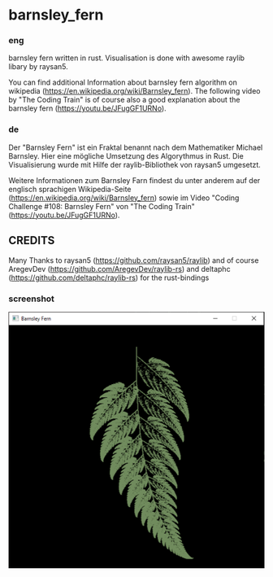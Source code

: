 # barnsley_fern #

### eng ###
barnsley fern written in rust.
Visualisation is done with awesome raylib libary by raysan5.

You can find additional Information about barnsley fern algorithm on wikipedia (https://en.wikipedia.org/wiki/Barnsley_fern).
The following video by "The Coding Train" is of course also a good explanation about the barnsley fern (https://youtu.be/JFugGF1URNo).

### de ###
Der "Barnsley Fern" ist ein Fraktal benannt nach dem Mathematiker Michael Barnsley. Hier eine mögliche Umsetzung des Algorythmus in Rust.
Die Visualisierung wurde mit Hilfe der raylib-Bibliothek von raysan5 umgesetzt.

Weitere Informationen zum Barnsley Farn findest du unter anderem auf der englisch sprachigen Wikipedia-Seite (https://en.wikipedia.org/wiki/Barnsley_fern) sowie im Video "Coding Challenge #108: Barnsley Fern" von "The Coding Train" (https://youtu.be/JFugGF1URNo).

## CREDITS ##
Many Thanks to raysan5 (https://github.com/raysan5/raylib) and of course
AregevDev (https://github.com/AregevDev/raylib-rs) and deltaphc (https://github.com/deltaphc/raylib-rs)
for the rust-bindings

### screenshot ###
![Alt text](/screenshot.png?raw=true "Barnsley fern in Rust - Screenshot")
